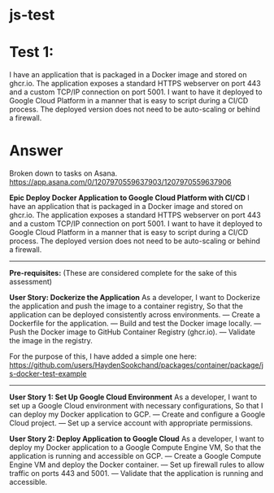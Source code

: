 # js-test


# Test 1:
I have an application that is packaged in a Docker image and stored on ghcr.io. The application exposes a standard HTTPS webserver on port 443 and a custom TCP/IP connection on port 5001.
I want to have it deployed to Google Cloud Platform in a manner that is easy to script during a CI/CD process. The deployed version does not need to be auto-scaling or behind a firewall.

# Answer
Broken down to tasks on Asana. https://app.asana.com/0/1207970559637903/1207970559637906

****Epic** Deploy Docker Application to Google Cloud Platform with CI/CD**
I have an application that is packaged in a Docker image and stored on ghcr.io. The application exposes a standard HTTPS webserver on port 443 and a custom TCP/IP connection on port 5001.
I want to have it deployed to Google Cloud Platform in a manner that is easy to script during a CI/CD process. The deployed version does not need to be auto-scaling or behind a firewall.

--------------------
**Pre-requisites:**
(These are considered complete for the sake of this assessment)

****User Story:** Dockerize the Application**
As a developer,
I want to Dockerize the application and push the image to a container registry,
So that the application can be deployed consistently across environments.
— Create a Dockerfile for the application.
— Build and test the Docker image locally.
— Push the Docker image to GitHub Container Registry (ghcr.io).
— Validate the image in the registry.

For the purpose of this, I have added a simple one here: https://github.com/users/HaydenSookchand/packages/container/package/js-docker-test-example

---------------------------

**User Story 1: Set Up Google Cloud Environment**
As a developer,
I want to set up a Google Cloud environment with necessary configurations,
So that I can deploy my Docker application to GCP.
  — Create and configure a Google Cloud project. 
  — Set up a service account with appropriate permissions. 

**User Story 2: Deploy Application to Google Cloud**
As a developer,
I want to deploy my Docker application to a Google Compute Engine VM,
So that the application is running and accessible on GCP.
— Create a Google Compute Engine VM and deploy the Docker container.
— Set up firewall rules to allow traffic on ports 443 and 5001.
— Validate that the application is running and accessible.



